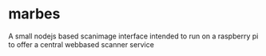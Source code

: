 marbes
======

A small nodejs based scanimage interface intended to run on a raspberry pi to offer a central webbased scanner service
